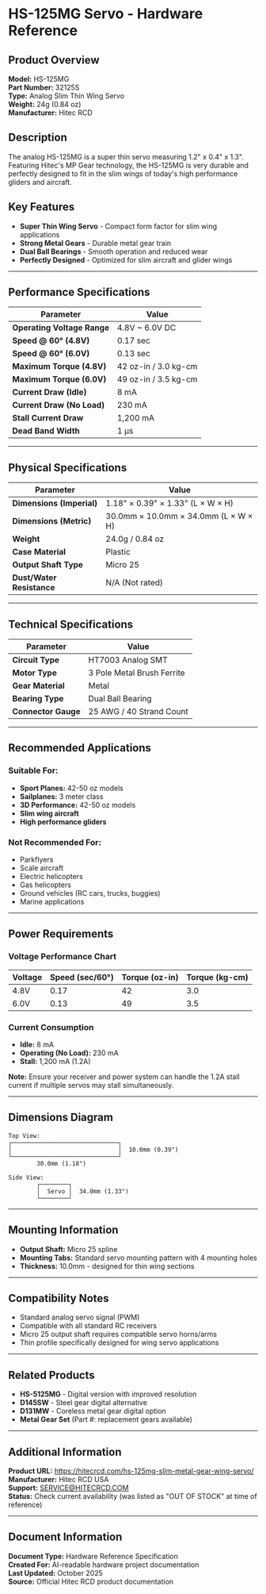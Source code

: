 # HS-125MG Servo - Hardware Reference

## Product Overview

**Model:** HS-125MG  
**Part Number:** 32125S  
**Type:** Analog Slim Thin Wing Servo  
**Weight:** 24g (0.84 oz)  
**Manufacturer:** Hitec RCD

## Description

The analog HS-125MG is a super thin servo measuring 1.2" x 0.4" x 1.3". Featuring Hitec's MP Gear technology, the HS-125MG is very durable and perfectly designed to fit in the slim wings of today's high performance gliders and aircraft.

## Key Features

- **Super Thin Wing Servo** - Compact form factor for slim wing applications
- **Strong Metal Gears** - Durable metal gear train
- **Dual Ball Bearings** - Smooth operation and reduced wear
- **Perfectly Designed** - Optimized for slim aircraft and glider wings

---

## Performance Specifications

| Parameter | Value |
|-----------|-------|
| **Operating Voltage Range** | 4.8V ~ 6.0V DC |
| **Speed @ 60° (4.8V)** | 0.17 sec |
| **Speed @ 60° (6.0V)** | 0.13 sec |
| **Maximum Torque (4.8V)** | 42 oz-in / 3.0 kg-cm |
| **Maximum Torque (6.0V)** | 49 oz-in / 3.5 kg-cm |
| **Current Draw (Idle)** | 8 mA |
| **Current Draw (No Load)** | 230 mA |
| **Stall Current Draw** | 1,200 mA |
| **Dead Band Width** | 1 µs |

---

## Physical Specifications

| Parameter | Value |
|-----------|-------|
| **Dimensions (Imperial)** | 1.18" × 0.39" × 1.33" (L × W × H) |
| **Dimensions (Metric)** | 30.0mm × 10.0mm × 34.0mm (L × W × H) |
| **Weight** | 24.0g / 0.84 oz |
| **Case Material** | Plastic |
| **Output Shaft Type** | Micro 25 |
| **Dust/Water Resistance** | N/A (Not rated) |

---

## Technical Specifications

| Parameter | Value |
|-----------|-------|
| **Circuit Type** | HT7003 Analog SMT |
| **Motor Type** | 3 Pole Metal Brush Ferrite |
| **Gear Material** | Metal |
| **Bearing Type** | Dual Ball Bearing |
| **Connector Gauge** | 25 AWG / 40 Strand Count |

---

## Recommended Applications

### Suitable For:
- **Sport Planes:** 42-50 oz models
- **Sailplanes:** 3 meter class
- **3D Performance:** 42-50 oz models
- **Slim wing aircraft**
- **High performance gliders**

### Not Recommended For:
- Parkflyers
- Scale aircraft
- Electric helicopters
- Gas helicopters
- Ground vehicles (RC cars, trucks, buggies)
- Marine applications

---

## Power Requirements

### Voltage Performance Chart

| Voltage | Speed (sec/60°) | Torque (oz-in) | Torque (kg-cm) |
|---------|-----------------|----------------|----------------|
| 4.8V | 0.17 | 42 | 3.0 |
| 6.0V | 0.13 | 49 | 3.5 |

### Current Consumption

- **Idle:** 8 mA
- **Operating (No Load):** 230 mA  
- **Stall:** 1,200 mA (1.2A)

**Note:** Ensure your receiver and power system can handle the 1.2A stall current if multiple servos may stall simultaneously.

---

## Dimensions Diagram

```
Top View:
┌──────────────────────────────┐
│                              │  10.0mm (0.39")
└──────────────────────────────┘
        30.0mm (1.18")

Side View:
        ┌────────┐
        │  Servo │  34.0mm (1.33")
        └────────┘
```

---

## Mounting Information

- **Output Shaft:** Micro 25 spline
- **Mounting Tabs:** Standard servo mounting pattern with 4 mounting holes
- **Thickness:** 10.0mm - designed for thin wing sections

---

## Compatibility Notes

- Standard analog servo signal (PWM)
- Compatible with all standard RC receivers
- Micro 25 output shaft requires compatible servo horns/arms
- Thin profile specifically designed for wing servo applications

---

## Related Products

- **HS-5125MG** - Digital version with improved resolution
- **D145SW** - Steel gear digital alternative
- **D131MW** - Coreless metal gear digital option
- **Metal Gear Set** (Part #: replacement gears available)

---

## Additional Information

**Product URL:** https://hitecrcd.com/hs-125mg-slim-metal-gear-wing-servo/  
**Manufacturer:** Hitec RCD USA  
**Support:** SERVICE@HITECRCD.COM  
**Status:** Check current availability (was listed as "OUT OF STOCK" at time of reference)

---

## Document Information

**Document Type:** Hardware Reference Specification  
**Created For:** AI-readable hardware project documentation  
**Last Updated:** October 2025  
**Source:** Official Hitec RCD product documentation